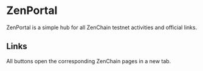 # ZenPortal

ZenPortal is a simple hub for all ZenChain testnet activities and official links.

## Links
All buttons open the corresponding ZenChain pages in a new tab.
